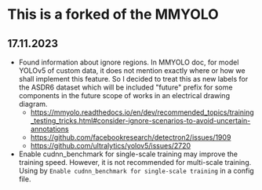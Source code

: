 # This is a forked of the MMYOLO

## 17.11.2023

- Found information about ignore regions. In MMYOLO doc, for model YOLOv5 of custom data, it does not mention exactly where or how we shall implement this feature. So I decided to treat this as new labels for the ASDR6 dataset which will be included "future" prefix for some components in the future scope of works in an electrical drawing diagram.
  - https://mmyolo.readthedocs.io/en/dev/recommended_topics/training_testing_tricks.html#consider-ignore-scenarios-to-avoid-uncertain-annotations
  - https://github.com/facebookresearch/detectron2/issues/1909
  - https://github.com/ultralytics/yolov5/issues/2720
- Enable cudnn_benchmark for single-scale training may improve the training speed. However, it is not recommended for multi-scale training. Using by `Enable cudnn_benchmark for single-scale training` in a config file.
